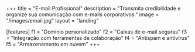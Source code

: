 +++
title = "E-mail Profissional"
description = "Transmita credibilidade e organize sua comunicação com e-mails corporativos."
image = "/images/email.jpg"
layout = "landing"

[features]
  f1 = "Domínio personalizado"
  f2 = "Caixas de e-mail seguras"
  f3 = "Integração com ferramentas de colaboração"
  f4 = "Antispam e antivírus"
  f5 = "Armazenamento em nuvem"
+++
